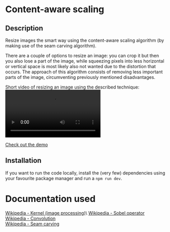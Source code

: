 # Content-aware scaling

## Description
Resize images the smart way using the content-aware scaling algorithm (by making
use of the seam carving algorithm).

There are a couple of options to resize an image: you can crop it but then you
also lose a part of the image, while squeezing pixels into less horizontal or
vertical space is most likely also not wanted due to the distortion that occurs.
The approach of this algorithm consists of removing less important parts of the
image, circumventing previously mentioned disadvantages.

Short video of resizing an image using the described technique:
<video src="https://sanderledegen.github.io/content-aware-scaling/resizing.mp4"></video>

[Check out the demo](https://sanderledegen.github.io/content-aware-scaling/)

## Installation
If you want to run the code locally, install the (very few) dependencies using
your favourite package manager and run a `npm run dev`.

# Documentation used
[Wikipedia - Kernel (image processing)](https://en.wikipedia.org/wiki/Kernel_(image_processing))\
[Wikipedia - Sobel operator](https://en.wikipedia.org/wiki/Sobel_operator)\
[Wikipedia - Convolution](https://en.wikipedia.org/wiki/Convolution#Discrete_convolution)\
[Wikipedia - Seam carving](https://en.wikipedia.org/wiki/Seam_carving)
